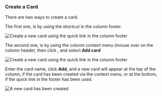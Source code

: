 ### Create a Card

There are two ways to create a card.

The first one, is by using the <i class="fa fa-plus"></i> shortcut in the column footer.

<img src="{{relativeRootPath}}/images/en/c04_card_create-card_footer.png" alt="Create a new card using the quick link in the column footer">

The second one, is by using the column context menu (mouse over on the column header, then click <i class="fa fa-chevron-down"></i>, and select **Add card**

<img src="{{relativeRootPath}}/images/en/c04_card_create-card_menu.png" alt="Create a new card using the quick link in the column footer">

Enter the card name, click **Add**, and a new card will appear at the top of the column, if the card has been created via the context menu, or at the bottom, if the quick link in the footer has been used.

<img src="{{relativeRootPath}}/images/en/c04_card_create-card_done.png" alt="A new card has been created">

